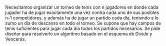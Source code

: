 Necesitamos organizar un torneo de tenis con n jugadores en donde cada jugador ha de jugar
exactamente una vez contra cada uno de sus posibles n–1 competidores, y además ha de jugar
un partido cada día, teniendo a lo sumo un día de descanso en todo el torneo. Se supone que hay
campos de tenis suficientes para jugar cada día todos los partidos necesarios.
Se pide diseñar para resolverlo un algoritmo basado en el esquema de Divide y Vencerás.
